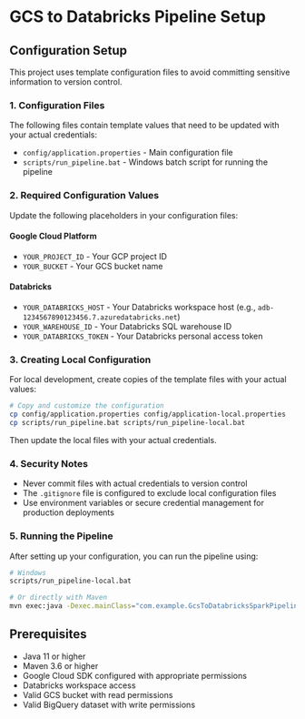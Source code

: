 # GCS to Databricks Pipeline Setup

## Configuration Setup

This project uses template configuration files to avoid committing sensitive information to version control.

### 1. Configuration Files

The following files contain template values that need to be updated with your actual credentials:

- `config/application.properties` - Main configuration file
- `scripts/run_pipeline.bat` - Windows batch script for running the pipeline

### 2. Required Configuration Values

Update the following placeholders in your configuration files:

#### Google Cloud Platform
- `YOUR_PROJECT_ID` - Your GCP project ID
- `YOUR_BUCKET` - Your GCS bucket name

#### Databricks
- `YOUR_DATABRICKS_HOST` - Your Databricks workspace host (e.g., `adb-1234567890123456.7.azuredatabricks.net`)
- `YOUR_WAREHOUSE_ID` - Your Databricks SQL warehouse ID
- `YOUR_DATABRICKS_TOKEN` - Your Databricks personal access token

### 3. Creating Local Configuration

For local development, create copies of the template files with your actual values:

```bash
# Copy and customize the configuration
cp config/application.properties config/application-local.properties
cp scripts/run_pipeline.bat scripts/run_pipeline-local.bat
```

Then update the local files with your actual credentials.

### 4. Security Notes

- Never commit files with actual credentials to version control
- The `.gitignore` file is configured to exclude local configuration files
- Use environment variables or secure credential management for production deployments

### 5. Running the Pipeline

After setting up your configuration, you can run the pipeline using:

```bash
# Windows
scripts/run_pipeline-local.bat

# Or directly with Maven
mvn exec:java -Dexec.mainClass="com.example.GcsToDatabricksSparkPipeline" -Dexec.args="..."
```

## Prerequisites

- Java 11 or higher
- Maven 3.6 or higher
- Google Cloud SDK configured with appropriate permissions
- Databricks workspace access
- Valid GCS bucket with read permissions
- Valid BigQuery dataset with write permissions
